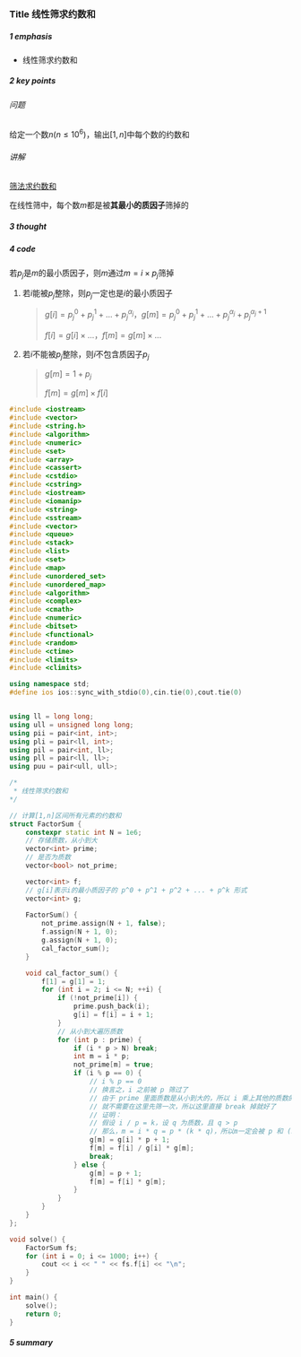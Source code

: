 ### Title 线性筛求约数和

##### 1 emphasis

- 线性筛求约数和



##### 2 key points

 ###### 问题

给定一个数$n(n\le10^6)$，输出$[1,n]$中每个数的约数和



###### 讲解

[筛法求约数和](https://www.bilibili.com/video/BV1sd4y1M74E/?spm_id_from=333.788.top_right_bar_window_custom_collection.content.click&vd_source=a5e205ce7c5908e561eb8023831ffff2)

 在线性筛中，每个数$m$都是被**其最小的质因子**筛掉的



##### 3 thought



##### 4 code

若$p_j$是$m$的最小质因子，则$m$通过$m=i \times p_j$筛掉

1. 若$i$能被$p_j$整除，则$p_j$一定也是$i$的最小质因子

   > $g[i] = p_j^0 + p_j^1 + ... + p_j^{\alpha_j}$，$g[m] = p_j^0 + p_j^1 + ... + p_j^{\alpha_j} + p_j^{\alpha_j+1}$
   >
   > $f[i] = g[i] \times ...$，$f[m] = g[m] \times ...$

2. 若$i$不能被$p_j$整除，则$i$不包含质因子$p_j$

   > $g[m] = 1 + p_j$
   >
   > $f[m] = g[m] \times f[i]$

```cpp
#include <iostream>
#include <vector>
#include <string.h>
#include <algorithm>
#include <numeric>
#include <set>
#include <array>
#include <cassert>
#include <cstdio>
#include <cstring>
#include <iostream>
#include <iomanip>
#include <string>
#include <sstream>
#include <vector>
#include <queue>
#include <stack>
#include <list>
#include <set>
#include <map>
#include <unordered_set>
#include <unordered_map>
#include <algorithm>
#include <complex>
#include <cmath>
#include <numeric>
#include <bitset>
#include <functional>
#include <random>
#include <ctime>
#include <limits>
#include <climits>

using namespace std;
#define ios ios::sync_with_stdio(0),cin.tie(0),cout.tie(0)


using ll = long long;
using ull = unsigned long long;
using pii = pair<int, int>;
using pli = pair<ll, int>;
using pil = pair<int, ll>;
using pll = pair<ll, ll>;
using puu = pair<ull, ull>;

/*
 * 线性筛求约数和
*/

// 计算[1,n]区间所有元素的约数和
struct FactorSum {
    constexpr static int N = 1e6;
    // 存储质数，从小到大
    vector<int> prime;
    // 是否为质数
    vector<bool> not_prime;

    vector<int> f;
    // g[i]表示i的最小质因子的 p^0 + p^1 + p^2 + ... + p^k 形式
    vector<int> g;
    
    FactorSum() {
        not_prime.assign(N + 1, false);
        f.assign(N + 1, 0);
        g.assign(N + 1, 0);
        cal_factor_sum();
    }

    void cal_factor_sum() {
        f[1] = g[1] = 1;
        for (int i = 2; i <= N; ++i) {
            if (!not_prime[i]) {
                prime.push_back(i);
                g[i] = f[i] = i + 1;
            }
            // 从小到大遍历质数
            for (int p : prime) {
                if (i * p > N) break;
                int m = i * p;
                not_prime[m] = true;
                if (i % p == 0) {
                    // i % p == 0
                    // 换言之，i 之前被 p 筛过了
                    // 由于 prime 里面质数是从小到大的，所以 i 乘上其他的质数的结果 一定会被 p 筛掉
                    // 就不需要在这里先筛一次，所以这里直接 break 掉就好了
                    // 证明：
                    // 假设 i / p = k，设 q 为质数，且 q > p 
                    // 那么，m = i * q = p * (k * q)，所以m一定会被 p 和 (k*q) 筛掉
                    g[m] = g[i] * p + 1;
                    f[m] = f[i] / g[i] * g[m];
                    break;
                } else {
                    g[m] = p + 1;
                    f[m] = f[i] * g[m];
                }
            }
        }
    }
};

void solve() {
    FactorSum fs;
    for (int i = 0; i <= 1000; i++) {
        cout << i << " " << fs.f[i] << "\n";
    }
}

int main() {
    solve();
    return 0;
}
```



##### 5 summary

